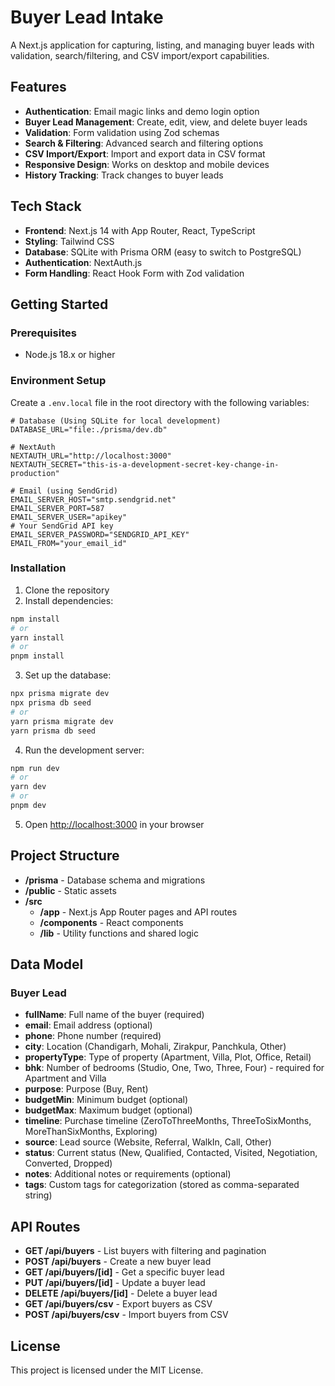 # Buyer Lead Intake

A Next.js application for capturing, listing, and managing buyer leads with validation, search/filtering, and CSV import/export capabilities.

## Features

- **Authentication**: Email magic links and demo login option
- **Buyer Lead Management**: Create, edit, view, and delete buyer leads
- **Validation**: Form validation using Zod schemas
- **Search & Filtering**: Advanced search and filtering options
- **CSV Import/Export**: Import and export data in CSV format
- **Responsive Design**: Works on desktop and mobile devices
- **History Tracking**: Track changes to buyer leads

## Tech Stack

- **Frontend**: Next.js 14 with App Router, React, TypeScript
- **Styling**: Tailwind CSS
- **Database**: SQLite with Prisma ORM (easy to switch to PostgreSQL)
- **Authentication**: NextAuth.js
- **Form Handling**: React Hook Form with Zod validation

## Getting Started

### Prerequisites

- Node.js 18.x or higher

### Environment Setup

Create a `.env.local` file in the root directory with the following variables:

```
# Database (Using SQLite for local development)
DATABASE_URL="file:./prisma/dev.db"

# NextAuth
NEXTAUTH_URL="http://localhost:3000"
NEXTAUTH_SECRET="this-is-a-development-secret-key-change-in-production"

# Email (using SendGrid)
EMAIL_SERVER_HOST="smtp.sendgrid.net"
EMAIL_SERVER_PORT=587
EMAIL_SERVER_USER="apikey"
# Your SendGrid API key
EMAIL_SERVER_PASSWORD="SENDGRID_API_KEY"
EMAIL_FROM="your_email_id"
```

### Installation

1. Clone the repository
2. Install dependencies:

```bash
npm install
# or
yarn install
# or
pnpm install
```

3. Set up the database:

```bash
npx prisma migrate dev
npx prisma db seed
# or
yarn prisma migrate dev
yarn prisma db seed
```

4. Run the development server:

```bash
npm run dev
# or
yarn dev
# or
pnpm dev
```

5. Open [http://localhost:3000](http://localhost:3000) in your browser

## Project Structure

- **/prisma** - Database schema and migrations
- **/public** - Static assets
- **/src**
  - **/app** - Next.js App Router pages and API routes
  - **/components** - React components
  - **/lib** - Utility functions and shared logic

## Data Model

### Buyer Lead

- **fullName**: Full name of the buyer (required)
- **email**: Email address (optional)
- **phone**: Phone number (required)
- **city**: Location (Chandigarh, Mohali, Zirakpur, Panchkula, Other)
- **propertyType**: Type of property (Apartment, Villa, Plot, Office, Retail)
- **bhk**: Number of bedrooms (Studio, One, Two, Three, Four) - required for Apartment and Villa
- **purpose**: Purpose (Buy, Rent)
- **budgetMin**: Minimum budget (optional)
- **budgetMax**: Maximum budget (optional)
- **timeline**: Purchase timeline (ZeroToThreeMonths, ThreeToSixMonths, MoreThanSixMonths, Exploring)
- **source**: Lead source (Website, Referral, WalkIn, Call, Other)
- **status**: Current status (New, Qualified, Contacted, Visited, Negotiation, Converted, Dropped)
- **notes**: Additional notes or requirements (optional)
- **tags**: Custom tags for categorization (stored as comma-separated string)

## API Routes

- **GET /api/buyers** - List buyers with filtering and pagination
- **POST /api/buyers** - Create a new buyer lead
- **GET /api/buyers/[id]** - Get a specific buyer lead
- **PUT /api/buyers/[id]** - Update a buyer lead
- **DELETE /api/buyers/[id]** - Delete a buyer lead
- **GET /api/buyers/csv** - Export buyers as CSV
- **POST /api/buyers/csv** - Import buyers from CSV

## License

This project is licensed under the MIT License.
